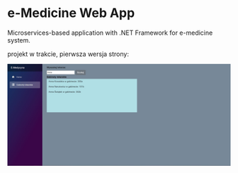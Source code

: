 # e-Medicine Web App
 Microservices-based application with .NET Framework for e-medicine system.<br>
 
 projekt w trakcie, pierwsza wersja strony:<br>
 
 <img src="https://github.com/BartoszDorobek/e-Medicine_Web_App/blob/master/Web/Zrzut%20ekranu%201.jpg?raw=true" width=800 height="auto">
